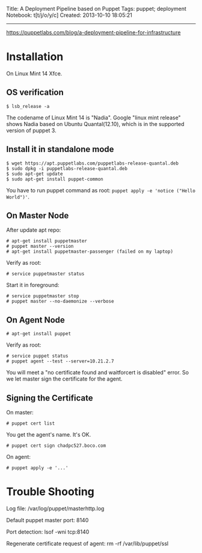 Title: A Deployment Pipeline based on Puppet
Tags: puppet; deployment
Notebook: t[t/j/o/y/c]
Created: 2013-10-10 18:05:21

------

https://puppetlabs.com/blog/a-deployment-pipeline-for-infrastructure

# Installation

On Linux Mint 14 Xfce.

## OS verification

    $ lsb_release -a

The codename of Linux Mint 14 is "Nadia". Google "linux mint release" shows Nadia based on Ubuntu Quantal(12.10), which is in the supported version of puppet 3. 

## Install it in standalone mode

    $ wget https://apt.puppetlabs.com/puppetlabs-release-quantal.deb
    $ sudo dpkg -i puppetlabs-release-quantal.deb
    $ sudo apt-get update
    $ sudo apt-get install puppet-common

You have to run puppet command as root: `puppet apply -e 'notice ("Hello World")'`. 

## On Master Node

After update apt repo:

    # apt-get install puppetmaster
    # puppet master --version
    # apt-get install puppetmaster-passenger (failed on my laptop)

Verify as root: 

    # service puppetmaster status

Start it in foreground:

    # service puppetmaster stop
    # puppet master --no-daemonize --verbose

## On Agent Node

    # apt-get install puppet

Verify as root:

    # service puppet status
    # puppet agent --test --server=10.21.2.7

You will meet a "no certificate found and waitforcert is disabled" error. So we let master sign the certificate for the agent.

## Signing the Certificate

On master:

    # puppet cert list

You get the agent's name. It's OK.

    # puppet cert sign chadpc527.boco.com

On agent:

    # puppet apply -e '...'

# Trouble Shooting

Log file: /var/log/puppet/masterhttp.log

Default puppet master port: 8140

Port detection: lsof -wni tcp:8140

Regenerate certificate request of agent: rm -rf /var/lib/puppet/ssl
